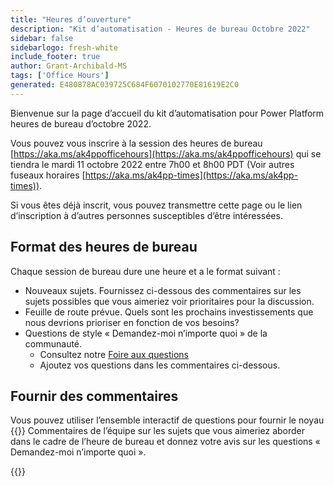 ```yaml
---
title: "Heures d’ouverture"
description: "Kit d’automatisation - Heures de bureau Octobre 2022"
sidebar: false
sidebarlogo: fresh-white
include_footer: true
author: Grant-Archibald-MS
tags: ['Office Hours']
generated: E480878AC039725C684F6070102770E81619E2C0
---
```


Bienvenue sur la page d’accueil du kit d’automatisation pour Power Platform heures de bureau d’octobre 2022.

Vous pouvez vous inscrire à la session des heures de bureau [https://aka.ms/ak4ppofficehours](https://aka.ms/ak4ppofficehours) qui se tiendra le mardi 11 octobre 2022 entre 7h00 et 8h00 PDT (Voir autres fuseaux horaires [https://aka.ms/ak4pp-times](https://aka.ms/ak4pp-times)).

Si vous êtes déjà inscrit, vous pouvez transmettre cette page ou le lien d’inscription à d’autres personnes susceptibles d’être intéressées.

## Format des heures de bureau

Chaque session de bureau dure une heure et a le format suivant :

- Nouveaux sujets. Fournissez ci-dessous des commentaires sur les sujets possibles que vous aimeriez voir prioritaires pour la discussion.
- Feuille de route prévue. Quels sont les prochains investissements que nous devrions prioriser en fonction de vos besoins?
- Questions de style « Demandez-moi n’importe quoi » de la communauté.
    - Consultez notre [Foire aux questions](/fr/frequently-asked-questions)
    - Ajoutez vos questions dans les commentaires ci-dessous.

## Fournir des commentaires

Vous pouvez utiliser l’ensemble interactif de questions pour fournir le noyau {{<product-name>}} Commentaires de l’équipe sur les sujets que vous aimeriez aborder dans le cadre de l’heure de bureau et donnez votre avis sur les questions « Demandez-moi n’importe quoi ».

{{<questions name="/content/fr/office-hours/october-2022.json" completed="Merci d’avoir répondu à vos commentaires" showNavigationButtons="false" locale="fr">}}
